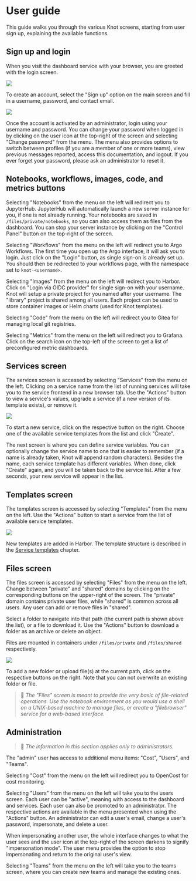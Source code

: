 User guide
==========

This guide walks you through the various Knot screens, starting from user sign up, explaining the available functions.

Sign up and login
-----------------

When you visit the dashboard service with your browser, you are greeted with the login screen.

![](images/login-screen.png)

To create an account, select the "Sign up" option on the main screen and fill in a username, password, and contact email.

![](images/sign-up-screen.png)

Once the account is activated by an administrator, login using your username and password. You can change your password when logged in by clicking on the user icon at the top-right of the screen and selecting "Change password" from the menu. The menu also provides options to switch between profiles (if you are a member of one or more teams), view previous messages reported, access this documentation, and logout. If you ever forget your password, please ask an administrator to reset it.

Notebooks, workflows, images, code, and metrics buttons
-------------------------------------------------------

Selecting "Notebooks" from the menu on the left will redirect you to JupyterHub. JupyterHub will automatically launch a new server instance for you, if one is not already running. Your notebooks are saved in `/files/private/notebooks`, so you can also access them as files from the dashboard. You can stop your server instance by clicking on the "Control Panel" button on the top-right of the screen.

Selecting "Workflows" from the menu on the left will redirect you to Argo Workflows. The first time you open up the Argo interface, it will ask you to login. Just click on the "Login" button, as single sign-on is already set up. You should then be redirected to your workflows page, with the namespace set to `knot-<username>`.

Selecting "Images" from the menu on the left will redirect you to Harbor. Click on "Login via OIDC provider" for single sign-on with your username. Knot will setup a private project for you named after your username. The "library" project is shared among all users. Each project can be used to store container images or Helm charts (used for Knot templates).

Selecting "Code" from the menu on the left will redirect you to Gitea for managing local git registries.

Selecting "Metrics" from the menu on the left will redirect you to Grafana. Click on the search icon on the top-left of the screen to get a list of preconfigured metric dashboards.

Services screen
---------------

The services screen is accessed by selecting "Services" from the menu on the left. Clicking on a service name from the list of running services will take you to the service frontend in a new browser tab. Use the "Actions" button to view a service's values, upgrade a service (if a new version of its template exists), or remove it.

![](images/services-screen.png)

To start a new service, click on the respective button on the right. Choose one of the available service templates from the list and click "Create".

The next screen is where you can define service variables. You can optionally change the service name to one that is easier to remember (if a name is already taken, Knot will append random characters). Besides the name, each service template has different variables. When done, click "Create" again, and you will be taken back to the service list. After a few seconds, your new service will appear in the list.

Templates screen
----------------

The templates screen is accessed by selecting "Templates" from the menu on the left. Use the "Actions" button to start a service from the list of available service templates.

![](images/templates-screen.png)

New templates are added in Harbor. The template structure is described in the [Service templates](technical-notes.md#service-templates) chapter.

Files screen
------------

The files screen is accessed by selecting "Files" from the menu on the left. Change between "private" and "shared" domains by clicking on the corresponding buttons on the upper-right of the screen. The "private" domain contains private user files, while "shared" is common across all users. Any user can add or remove files in "shared".

Select a folder to navigate into that path (the current path is shown above the list), or a file to download it. Use the "Actions" button to download a folder as an archive or delete an object.

Files are mounted in containers under `/files/private` and `/files/shared` respectively.

![](images/files-screen.png)

To add a new folder or upload file(s) at the current path, click on the respective buttons on the right. Note that you can not overwrite an existing folder or file.

> 📝 *The "Files" screen is meant to provide the very basic of file-related operations. Use the notebook environment as you would use a shell on a UNIX-based machine to manage files, or create a "filebrowser" service for a web-based interface.*

Administration
--------------

> 📝 *The information in this section applies only to administrators.*

The "admin" user has access to additional menu items: "Cost", "Users", and "Teams".

Selecting "Cost" from the menu on the left will redirect you to OpenCost for cost monitoring.

Selecting "Users" from the menu on the left will take you to the users screen. Each user can be "active", meaning with access to the dashboard and services. Each user can also be promoted to an administrator. The respective actions are available in the menu presented when using the "Actions" button. An administrator can edit a user's email, change a user's password, impersonate, and delete a user.

When impersonating another user, the whole interface changes to what the user sees and the user icon at the top-right of the screen darkens to signify "impersonation mode". The user menu provides the option to stop impersonating and return to the original user's view.

Selecting "Teams" from the menu on the left will take you to the teams screen, where you can create new teams and manage the existing ones.
